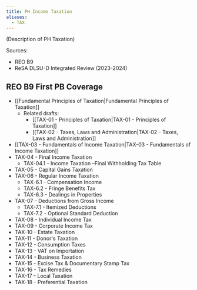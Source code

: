 ```yaml
---
title: PH Income Taxation
aliases:
  - TAX
---
```


(Description of PH Taxation)

Sources:
- REO B9
- ReSA DLSU-D Integrated Review (2023-2024)

## REO B9 First PB Coverage

- [[Fundamental Principles of Taxation|Fundamental Principles of Taxation]]
	- Related drafts:
		- [[TAX-01 - Principles of Taxation|TAX-01 - Principles of Taxation]]
		- [[TAX-02 - Taxes, Laws and Administration|TAX-02 - Taxes, Laws and Administration]]
- [[TAX-03 - Fundamentals of Income Taxation|TAX-03 - Fundamentals of Income Taxation]]
- TAX-04 - Final Income Taxation
	- TAX-04.1 - Income Taxation –Final Withholding Tax Table
- TAX-05 - Capital Gains Taxation
- TAX-06 - Regular Income Taxation
	- TAX-6.1 - Compensation Income
	- TAX-6.2 - Fringe Benefits Tax
	- TAX-6.3 - Dealings in Properties
- TAX-07 - Deductions from Gross Income
	- TAX-7.1 - Itemized Deductions
	- TAX-7.2 - Optional Standard Deduction
- TAX-08 - Individual Income Tax
- TAX-09 - Corporate Income Tax
- TAX-10 - Estate Taxation
- TAX-11 - Donor's Taxation
- TAX-12 - Consumption Taxes
- TAX-13 - VAT on Importation
- TAX-14 - Business Taxation
- TAX-15 - Excise Tax & Documentary Stamp Tax
- TAX-16 - Tax Remedies
- TAX-17 - Local Taxation
- TAX-18 - Preferential Taxation
